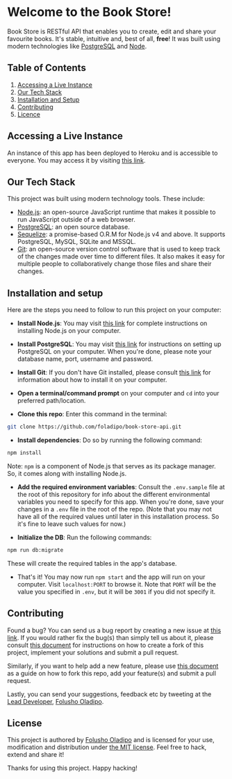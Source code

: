 # Welcome to the Book Store!
Book Store is RESTful API that enables you to create, edit and share your favourite books. It's stable, intuitive and, best of all, **free**! It was 
 built using modern technologies like
 [PostgreSQL](https://www.postgresql.org/) and
 [Node](https://nodejs.org/en/).

## Table of Contents

  1. [Accessing a Live Instance](#accessing-a-live-instance)
  1. [Our Tech Stack](#our-tech-stack)
  1. [Installation and Setup](#installation-and-setup)
  1. [Contributing](#contributing)
  1. [Licence](#license)

## Accessing a Live Instance
An instance of this app has been deployed to Heroku and is accessible to everyone. You may access it by visiting [this link](https://book-store-api-app.herokuapp.com/).

## Our Tech Stack

This project was built using modern technology tools. These include:
- [Node.js](https://nodejs.org/en/): an open-source JavaScript runtime that makes it possible to run JavaScript outside of a web browser.
- [PostgreSQL](https://www.postgresql.org/): an open source database.
- [Sequelize](docs.sequelizejs.com/): a promise-based O.R.M for Node.js v4
 and above. It supports PostgreSQL, MySQL, SQLite and MSSQL.
- [Git](https://git-scm.com/): an open-source version control software that is used to keep track of the changes made over time to different files. It also makes it easy for multiple people to collaboratively change those files and share their changes.

## Installation and setup

Here are the steps you need to follow to run this project on your computer:
- **Install Node.js**: You may visit [this link](https://nodejs.org/en/download/)
 for complete instructions on installing Node.js on your computer.

- **Install PostgreSQL**: You may visit
 [this link](http://postgresguide.com/setup/install.html)
 for instructions on setting up PostgreSQL on your computer. When you're
 done, please note your database name, port, username and password.

- **Install Git**: If you don't have Git installed, please consult [this link](https://google.com/search?q=how+to+install+git) for information about how to install it on your computer.

- **Open a terminal/command prompt** on your computer and `cd` into your
 preferred path/location.

- **Clone this repo**: Enter this command in the terminal:

```bash
git clone https://github.com/foladipo/book-store-api.git
```

- **Install dependencies**: Do so by running the following command:

```bash
npm install
```

Note: `npm` is a component of Node.js that serves as its package manager.
 So, it comes along with installing Node.js.

- **Add the required environment variables**: Consult the `.env.sample`
 file at the root of this repository for info about the different
 environmental variables you need to specify for this app. When
 you're done, save your changes in a `.env` file in the root of
 the repo. (Note that you may not have all of the required values until
 later in this installation process. So it's fine to leave such values for now.)

- **Initialize the DB**: Run the following commands:
```bash
npm run db:migrate
```

These will create the required tables in the app's database.

- That's it! You may now run `npm start` and the app will run on your
 computer. Visit `localhost:PORT` to browse it. Note that `PORT` will be the value you specified in `.env`, but it will be `3001` if you did not specify it.

## Contributing

Found a bug? You can send us a bug report by creating a new issue at
 [this link](https://github.com/andela-foladipo/book-store-api/issues). If
  you would rather fix the bug(s) than simply tell us about it, please consult
 [this document](https://help.github.com/articles/fork-a-repo/) for
 instructions on how to create a fork of this project, implement your
 solutions and submit a pull request.
 
Similarly, if you want to help add a new feature, please use
 [this document](https://help.github.com/articles/fork-a-repo/) as a guide
 on how to fork this repo, add your feature(s) and submit a pull request.
 
Lastly, you can send your
 suggestions, feedback etc by tweeting at the
 [Lead Developer](https://google.com/search?q=folusho+oladipo),
 [Folusho Oladipo](https://twitter.com/folushooladipo).


## License

This project is authored by [Folusho Oladipo](https://google.com/search?q=Folusho+Oladipo)
  and is licensed for your use, modification and distribution under
  [the MIT license](https://en.wikipedia.org/wiki/MIT_License). Feel
  free to hack, extend and share it!

Thanks for using this project. Happy hacking!
